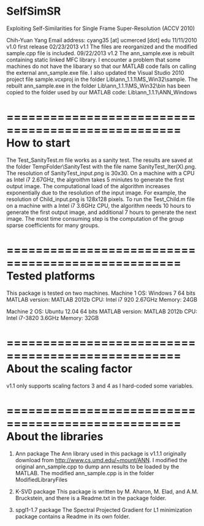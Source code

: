 SelfSimSR
=========

Exploiting Self-Similarities for Single Frame Super-Resolution (ACCV 2010)

Chih-Yuan Yang
Email address: cyang35 [at] ucmerced [dot] edu
11/11/2010 v1.0 first release
02/23/2013 v1.1 The files are reorganized and the modified sample.cpp file is included.
09/22/2013 v1.2 The ann_sample.exe is rebuilt containing static linked MFC library.
I encounter a problem that some machines do not have the libarary so that our MATLAB
code fails on calling the external ann_sample.exe file. I also updated the Visual Studio
2010 project file sample.vcxproj in the folder Lib\ann_1.1.1\MS_Win32\sample. The
rebuilt ann_sample.exe in the folder Lib\ann_1.1.1\MS_Win32\bin has been copied to
the folder used by our MATLAB code: Lib\ann_1.1.1\ANN_Windows

==================================================
How to start
==================================================
The Test_SanityTest.m file works as a sanity test. The results are
saved at the folder TempFolder\SanityTest with the file name
SanityTest_Iter(X).png.
The resolution of SanityTest_input.png is 30x30. On a machine
with a CPU as Intel i7 2.67GHz, the algroithm takes 5 miniutes
to generate the first output image.
The computational load of the algorithm increases exponentially
due to the resolution of the input image. For example, the 
resolution of Child_input.png is 128x128 pixels. To run the 
Test_Child.m file on a machine with a Intel i7 3.6GHz CPU, 
the algorithm needs 10 hours to generate the first output image, 
and additional 7 hours to generate the next image. The most time
consuming step is the computation of the group sparse coefficients 
for many groups.

==================================================
Tested platforms
==================================================
This package is tested on two machines.
Machine 1
OS: Windows 7 64 bits
MATLAB version: MATLAB 2012b
CPU: Intel i7 920 2.67GHz
Memory: 24GB

Machine 2
OS: Ubuntu 12.04 64 bits
MATLAB version: MATLAB 2012b
CPU: Intel i7-3820 3.6GHz
Memory: 32GB

==================================================
About the scaling factor
==================================================
v1.1 only supports scaling factors 3 and 4 as I hard-coded some
variables.

==================================================
About the libraries
==================================================
1. Ann package
The Ann library used in this package is v1.1.1 originally
download from http://www.cs.umd.edu/~mount/ANN. I modified
the original ann_sample.cpp to dump ann results to be 
loaded by the MATLAB.
The modified ann_sample.cpp is in the folder
ModifiedLibraryFiles

2. K-SVD package
This package is written by M. Aharon, M. Elad, and A.M. Bruckstein,
and there is a Readme.txt in the package folder.

3. spgl1-1.7 package
The Spectral Projected Gradient for L1 minimization package contains
a Readme in its own folder.
